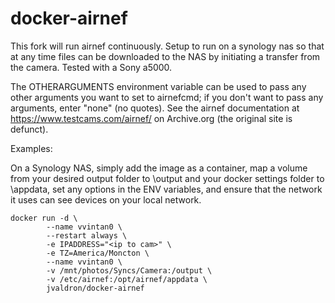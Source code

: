 # docker-airnef

This fork will run airnef continuously.  Setup to run on a synology nas so that at any time files can be downloaded to the NAS by initiating a transfer from the camera.  Tested with a Sony a5000.

The OTHERARGUMENTS environment variable can be used to pass any other arguments you want to set to airnefcmd; if you don't want to pass any arguments, enter "none" (no quotes).  See the airnef documentation at https://www.testcams.com/airnef/ on Archive.org (the original site is defunct).

Examples:

On a Synology NAS, simply add the image as a container, map a volume from your desired output folder to \output and your docker settings folder to \appdata, set any options in the ENV variables, and ensure that the network it uses can see devices on your local network.

```
docker run -d \
        --name vvintan0 \
        --restart always \
        -e IPADDRESS="<ip to cam>" \
        -e TZ=America/Moncton \
        --name vvintan0 \
        -v /mnt/photos/Syncs/Camera:/output \
        -v /etc/airnef:/opt/airnef/appdata \
        jvaldron/docker-airnef
```
